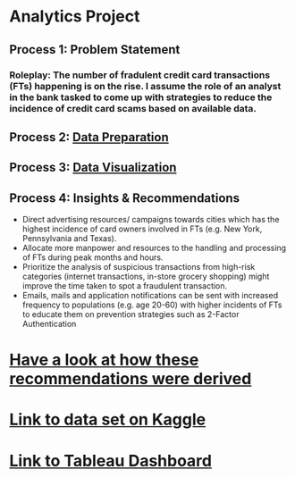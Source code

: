 # Analytics Project
## Process 1: Problem Statement
### Roleplay: The number of fradulent credit card transactions (FTs) happening is on the rise. I assume the role of an analyst in the bank tasked to come up with strategies to reduce the incidence of credit card scams based on available data.
## Process 2: [Data Preparation](/Analytics%20Project.pdf)
## Process 3: [Data Visualization](https://public.tableau.com/app/profile/eugene.f7634/viz/CreditCardFraudProject/Location)
## Process 4: Insights & Recommendations
  * Direct advertising resources/ campaigns towards cities which has the highest incidence of card owners involved in FTs (e.g. New York, Pennsylvania and Texas).
  * Allocate more manpower and resources to the handling and processing of FTs during peak months and hours.
  * Prioritize the analysis of suspicious transactions from high-risk categories (internet transactions, in-store grocery shopping) might improve the time taken to spot a fraudulent transaction.
  * Emails, mails and application notifications can be sent with increased frequency to populations (e.g. age 20-60) with higher incidents of FTs to educate them on prevention strategies such as 2-Factor Authentication
# [Have a look at how these recommendations were derived](/Analytics%20Project.pdf)
# [Link to data set on Kaggle](https://www.kaggle.com/datasets/dermisfit/fraud-transactions-dataset)
# [Link to Tableau Dashboard](https://public.tableau.com/app/profile/eugene.f7634/viz/CreditCardFraudProject/Location)
